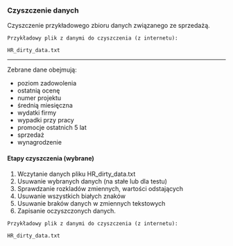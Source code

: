 ### Czyszczenie danych

Czyszczenie przykładowego zbioru danych związanego ze sprzedażą.
```
Przykładowy plik z danymi do czyszczenia (z internetu):

HR_dirty_data.txt
```

---
Zebrane dane obejmują:
- poziom zadowolenia
- ostatnią ocenę
- numer projektu
- średnią miesięczna
- wydatki firmy
- wypadki przy pracy
- promocje ostatnich 5 lat
- sprzedaż
- wynagrodzenie

#### Etapy czyszczenia (wybrane)
1. Wczytanie danych pliku HR_dirty_data.txt
2. Usuwanie wybranych danych (na stałe lub dla testu)
3. Sprawdzanie rozkladów zmiennych, wartości odstających
4. Usuwanie wszystkich białych znaków
5. Usuwanie braków danych w zmiennych tekstowych
6. Zapisanie oczyszczonych danych.

```
Przykładowy plik z danymi do czyszczenia (z internetu):

HR_dirty_data.txt
```
